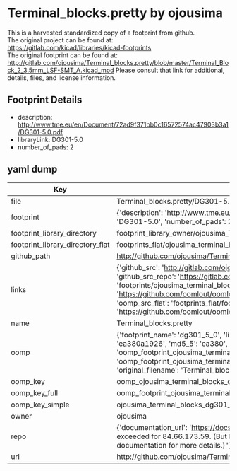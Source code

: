 # Terminal_blocks.pretty by ojousima  
This is a harvested standardized copy of a footprint from github.  
The original project can be found at:  
https://gitlab.com/kicad/libraries/kicad-footprints  
The original footprint can be found at:
http://gitlab.com/ojousima/Terminal_blocks.pretty/blob/master/Terminal_Block_2_3.5mm_LSF-SMT_A.kicad_mod
Please consult that link for additional, details, files, and license information.  
## Footprint Details
* description: http://www.tme.eu/en/Document/72ad9f371bb0c16572574ac47903b3a1/DG301-5.0.pdf  
* libraryLink: DG301-5.0  
* number_of_pads: 2  
## yaml dump  
| Key | Value |  
| --- | --- |  
| file | Terminal_blocks.pretty/DG301-5.0.kicad_mod |  
| footprint | {'description': 'http://www.tme.eu/en/Document/72ad9f371bb0c16572574ac47903b3a1/DG301-5.0.pdf', 'libraryLink': 'DG301-5.0', 'number_of_pads': 2} |  
| footprint_library_directory | footprint_library_owner/ojousima_Terminal_blocks.pretty |  
| footprint_library_directory_flat | footprints_flat/ojousima_terminal_blocks_dg301_5_0/working |  
| github_path | http://github.com/ojousima/Terminal_blocks.pretty/blob/master/DG301-5.0.kicad_mod |  
| links | {'github_src': 'http://gitlab.com/ojousima/Terminal_blocks.pretty/blob/master/Terminal_Block_2_3.5mm_LSF-SMT_A.kicad_mod', 'github_src_repo': 'https://gitlab.com/kicad/libraries/kicad-footprints', 'oomp_bot': 'footprints/ojousima_terminal_blocks_dg301_5_0/working', 'oomp_bot_github': 'https://github.com/oomlout/oomlout_oomp_footprint_bot/tree/main/footprints/ojousima_terminal_blocks_dg301_5_0/working', 'oomp_src_flat': 'footprints_flat/footprints_flat/ojousima_terminal_blocks_dg301_5_0/working', 'oomp_src_flat_github': 'https://github.com/oomlout/oomlout_oomp_footprint_src/tree/main/footprints_flat/ojousima_terminal_blocks_dg301_5_0/working'} |  
| name | Terminal_blocks.pretty |  
| oomp | {'footprint_name': 'dg301_5_0', 'library_name': 'terminal_blocks', 'md5': 'ea380a19266d2031619a38aead43178d', 'md5_10': 'ea380a1926', 'md5_5': 'ea380', 'md5_6': 'ea380a', 'oomp_key': 'oomp_ojousima_terminal_blocks_dg301_5_0', 'oomp_key_extra': 'oomp_footprint_ojousima_terminal_blocks_dg301_5_0', 'oomp_key_full': 'oomp_footprint_ojousima_terminal_blocks_dg301_5_0_ea380a', 'oomp_key_simple': 'ojousima_terminal_blocks_dg301_5_0', 'original_filename': 'Terminal_blocks.pretty/DG301-5.0.kicad_mod', 'owner_name': 'ojousima'} |  
| oomp_key | oomp_ojousima_terminal_blocks_dg301_5_0 |  
| oomp_key_full | oomp_footprint_ojousima_terminal_blocks_dg301_5_0 |  
| oomp_key_simple | ojousima_terminal_blocks_dg301_5_0 |  
| owner | ojousima |  
| repo | {'documentation_url': 'https://docs.github.com/rest/overview/resources-in-the-rest-api#rate-limiting', 'message': "API rate limit exceeded for 84.66.173.59. (But here's the good news: Authenticated requests get a higher rate limit. Check out the documentation for more details.)"} |  
| url | http://github.com/ojousima/Terminal_blocks.pretty |  

